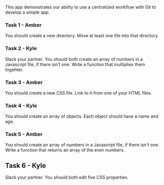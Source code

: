 This app demonstrates our ability to use a centralized workflow with Git to develop a simple app.

### Task 1 - Amber
You should create a new directory. Move at least one file into that directory.

### Task 2 - Kyle
Slack your partner. You should both create an array of numbers in a Javascript file, if there isn't one. Write a funciton that multiplies them togehter.

### Task 3 - Amber
You should create a new CSS file. Link to it from one of your HTML files.

### Task 4 - Kyle
You should create an array of objects. Each object should have a name and age.

### Task 5 - Amber
You should create an array of numbers in a Javascript file, if there isn't one. Write a function that returns an array of the even numbers.

## Task 6 - Kyle
Slack your partner. You should both edit five CSS properties.
